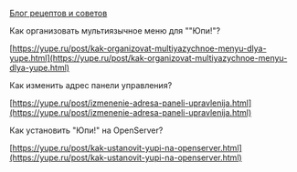 [Блог рецептов и советов](https://yupe.ru/blogs/recepty-i-sovety)

Как организовать мультиязычное меню для ""Юпи!"?

[https://yupe.ru/post/kak-organizovat-multiyazychnoe-menyu-dlya-yupe.html](https://yupe.ru/post/kak-organizovat-multiyazychnoe-menyu-dlya-yupe.html)


Как изменить адрес панели управления?

[https://yupe.ru/post/izmenenie-adresa-paneli-upravlenija.html](https://yupe.ru/post/izmenenie-adresa-paneli-upravlenija.html)


Как установить "Юпи!" на OpenServer?

[https://yupe.ru/post/kak-ustanovit-yupi-na-openserver.html](https://yupe.ru/post/kak-ustanovit-yupi-na-openserver.html)
